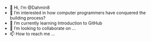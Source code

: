 - 👋 Hi, I’m @Dahmin8
- 👀 I’m interested in how computer programmers have conquered the building process?
- 🌱 I’m currently learning Introduction to GitHub
- 💞️ I’m looking to collaborate on ...
- 📫 How to reach me ...

<!---
Dahmin8/Dahmin8 is a ✨ special ✨ repository because its `README.md` (this file) appears on your GitHub profile.
You can click the Preview link to take a look at your changes.
--->
